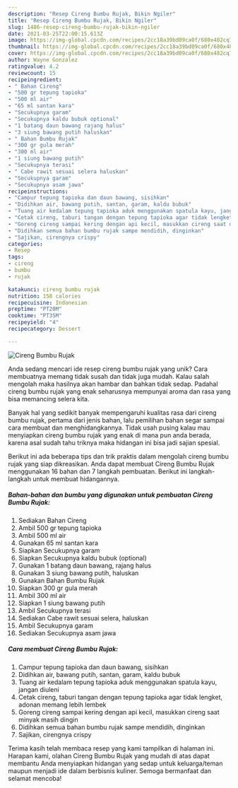 ```yaml
---
description: "Resep Cireng Bumbu Rujak, Bikin Ngiler"
title: "Resep Cireng Bumbu Rujak, Bikin Ngiler"
slug: 1486-resep-cireng-bumbu-rujak-bikin-ngiler
date: 2021-03-25T22:00:15.613Z
image: https://img-global.cpcdn.com/recipes/2cc18a39bd09ca0f/680x482cq70/cireng-bumbu-rujak-foto-resep-utama.jpg
thumbnail: https://img-global.cpcdn.com/recipes/2cc18a39bd09ca0f/680x482cq70/cireng-bumbu-rujak-foto-resep-utama.jpg
cover: https://img-global.cpcdn.com/recipes/2cc18a39bd09ca0f/680x482cq70/cireng-bumbu-rujak-foto-resep-utama.jpg
author: Wayne Gonzalez
ratingvalue: 4.2
reviewcount: 15
recipeingredient:
- " Bahan Cireng"
- "500 gr tepung tapioka"
- "500 ml air"
- "65 ml santan kara"
- "Secukupnya garam"
- "Secukupnya kaldu bubuk optional"
- "1 batang daun bawang rajang halus"
- "3 siung bawang putih haluskan"
- " Bahan Bumbu Rujak"
- "300 gr gula merah"
- "300 ml air"
- "1 siung bawang putih"
- "Secukupnya terasi"
- " Cabe rawit sesuai selera haluskan"
- "Secukupnya garam"
- "Secukupnya asam jawa"
recipeinstructions:
- "Campur tepung tapioka dan daun bawang, sisihkan"
- "Didihkan air, bawang putih, santan, garam, kaldu bubuk"
- "Tuang air kedalam tepung tapioka aduk menggunakan spatula kayu, jangan diuleni"
- "Cetak cireng, taburi tangan dengan tepung tapioka agar tidak lengket, adonan memang lebih lembek"
- "Goreng cireng sampai kering dengan api kecil, masukkan cireng saat minyak masih dingin"
- "Didihkan semua bahan bumbu rujak sampe mendidih, dinginkan"
- "Sajikan, cirengnya crispy"
categories:
- Resep
tags:
- cireng
- bumbu
- rujak

katakunci: cireng bumbu rujak 
nutrition: 158 calories
recipecuisine: Indonesian
preptime: "PT20M"
cooktime: "PT35M"
recipeyield: "4"
recipecategory: Dessert

---
```



![Cireng Bumbu Rujak](https://img-global.cpcdn.com/recipes/2cc18a39bd09ca0f/680x482cq70/cireng-bumbu-rujak-foto-resep-utama.jpg)

Anda sedang mencari ide resep cireng bumbu rujak yang unik? Cara membuatnya memang tidak susah dan tidak juga mudah. Kalau salah mengolah maka hasilnya akan hambar dan bahkan tidak sedap. Padahal cireng bumbu rujak yang enak seharusnya mempunyai aroma dan rasa yang bisa memancing selera kita.



Banyak hal yang sedikit banyak mempengaruhi kualitas rasa dari cireng bumbu rujak, pertama dari jenis bahan, lalu pemilihan bahan segar sampai cara membuat dan menghidangkannya. Tidak usah pusing kalau mau menyiapkan cireng bumbu rujak yang enak di mana pun anda berada, karena asal sudah tahu triknya maka hidangan ini bisa jadi sajian spesial.


Berikut ini ada beberapa tips dan trik praktis dalam mengolah cireng bumbu rujak yang siap dikreasikan. Anda dapat membuat Cireng Bumbu Rujak menggunakan 16 bahan dan 7 langkah pembuatan. Berikut ini langkah-langkah untuk membuat hidangannya.

<!--inarticleads1-->

##### Bahan-bahan dan bumbu yang digunakan untuk pembuatan Cireng Bumbu Rujak:

1. Sediakan  Bahan Cireng
1. Ambil 500 gr tepung tapioka
1. Ambil 500 ml air
1. Gunakan 65 ml santan kara
1. Siapkan Secukupnya garam
1. Siapkan Secukupnya kaldu bubuk (optional)
1. Gunakan 1 batang daun bawang, rajang halus
1. Gunakan 3 siung bawang putih, haluskan
1. Gunakan  Bahan Bumbu Rujak
1. Siapkan 300 gr gula merah
1. Ambil 300 ml air
1. Siapkan 1 siung bawang putih
1. Ambil Secukupnya terasi
1. Sediakan  Cabe rawit sesuai selera, haluskan
1. Ambil Secukupnya garam
1. Sediakan Secukupnya asam jawa




<!--inarticleads2-->

##### Cara membuat Cireng Bumbu Rujak:

1. Campur tepung tapioka dan daun bawang, sisihkan
1. Didihkan air, bawang putih, santan, garam, kaldu bubuk
1. Tuang air kedalam tepung tapioka aduk menggunakan spatula kayu, jangan diuleni
1. Cetak cireng, taburi tangan dengan tepung tapioka agar tidak lengket, adonan memang lebih lembek
1. Goreng cireng sampai kering dengan api kecil, masukkan cireng saat minyak masih dingin
1. Didihkan semua bahan bumbu rujak sampe mendidih, dinginkan
1. Sajikan, cirengnya crispy




Terima kasih telah membaca resep yang kami tampilkan di halaman ini. Harapan kami, olahan Cireng Bumbu Rujak yang mudah di atas dapat membantu Anda menyiapkan hidangan yang sedap untuk keluarga/teman maupun menjadi ide dalam berbisnis kuliner. Semoga bermanfaat dan selamat mencoba!
